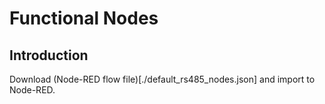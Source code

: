 # Functional Nodes

## Introduction

Download (Node-RED flow file)[./default_rs485_nodes.json] and import to Node-RED.

